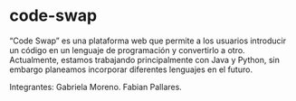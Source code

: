 # code-swap
“Code Swap” es una plataforma web que permite a los usuarios introducir un código en un lenguaje de programación y convertirlo a otro. Actualmente, estamos trabajando principalmente con Java y Python, sin embargo planeamos incorporar diferentes lenguajes en el futuro.

Integrantes:
Gabriela Moreno.
Fabian Pallares.
